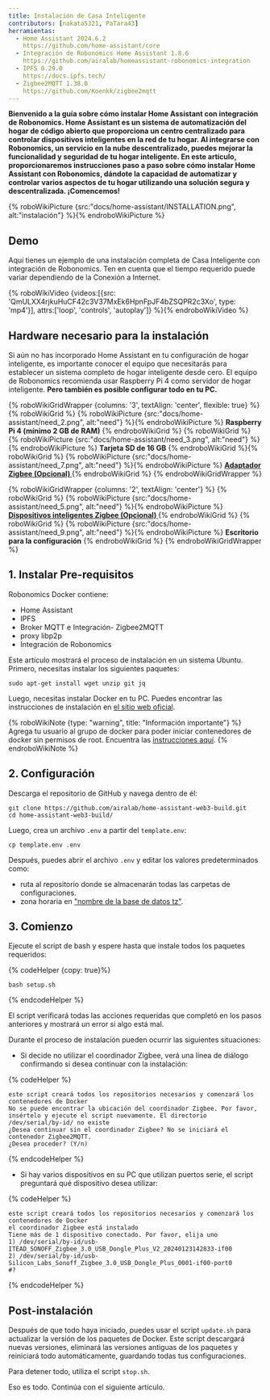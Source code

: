 ```yaml
---
title: Instalación de Casa Inteligente
contributors: [nakata5321, PaTara43]
herramientas:
  - Home Assistant 2024.6.2
    https://github.com/home-assistant/core
  - Integración de Robonomics Home Assistant 1.8.6
    https://github.com/airalab/homeassistant-robonomics-integration
  - IPFS 0.29.0
    https://docs.ipfs.tech/
  - Zigbee2MQTT 1.38.0
    https://github.com/Koenkk/zigbee2mqtt
---
```


**Bienvenido a la guía sobre cómo instalar Home Assistant con integración de Robonomics. Home Assistant es un sistema de automatización del hogar de código abierto que proporciona un centro centralizado para controlar dispositivos inteligentes en la red de tu hogar. Al integrarse con Robonomics, un servicio en la nube descentralizado, puedes mejorar la funcionalidad y seguridad de tu hogar inteligente. En este artículo, proporcionaremos instrucciones paso a paso sobre cómo instalar Home Assistant con Robonomics, dándote la capacidad de automatizar y controlar varios aspectos de tu hogar utilizando una solución segura y descentralizada. ¡Comencemos!**

{% roboWikiPicture {src:"docs/home-assistant/INSTALLATION.png", alt:"instalación"} %}{% endroboWikiPicture %}

## Demo

Aquí tienes un ejemplo de una instalación completa de Casa Inteligente con integración de Robonomics. Ten en cuenta que el tiempo requerido puede variar dependiendo de la Conexión a Internet.

{% roboWikiVideo {videos:[{src: 'QmULXX4rjkuHuCF42c3V37MxEk6HpnFpJF4bZSQPR2c3Xo', type: 'mp4'}], attrs:['loop', 'controls', 'autoplay']} %}{% endroboWikiVideo %}

## Hardware necesario para la instalación

Si aún no has incorporado Home Assistant en tu configuración de hogar inteligente, es importante conocer el equipo que necesitarás para establecer un sistema completo de hogar inteligente desde cero. El equipo de Robonomics recomienda usar Raspberry Pi 4 como servidor de hogar inteligente. **Pero también es posible configurar todo en tu PC.**


{% roboWikiGridWrapper {columns: '3', textAlign: 'center', flexible: true} %}
	{% roboWikiGrid %} {% roboWikiPicture {src:"docs/home-assistant/need_2.png", alt:"need"} %}{% endroboWikiPicture %}
	<b>Raspberry Pi 4 (mínimo 2 GB de RAM)</b>
	{% endroboWikiGrid %}
	{% roboWikiGrid %} 	{% roboWikiPicture {src:"docs/home-assistant/need_3.png", alt:"need"} %}{% endroboWikiPicture %}
	<b>Tarjeta SD de 16 GB</b> {% endroboWikiGrid %}{% roboWikiGrid %} 	{% roboWikiPicture {src:"docs/home-assistant/need_7.png", alt:"need"} %}{% endroboWikiPicture %}
	<a href="https://www.zigbee2mqtt.io/information/supported_adapters.html" target="_blank"> <b> Adaptador Zigbee (Opcional) </b> </a>  {% endroboWikiGrid %}
{% endroboWikiGridWrapper %}

{% roboWikiGridWrapper {columns: '2', textAlign: 'center'} %}
	{% roboWikiGrid %} {% roboWikiPicture {src:"docs/home-assistant/need_5.png", alt:"need"} %}{% endroboWikiPicture %}
	 <a href="https://www.zigbee2mqtt.io/supported-devices/" target="_blank"> <b> Dispositivos inteligentes Zigbee (Opcional) </b> </a>  {% endroboWikiGrid %}
	{% roboWikiGrid %} 	{% roboWikiPicture {src:"docs/home-assistant/need_9.png", alt:"need"} %}{% endroboWikiPicture %}
	<b>Escritorio para la configuración</b>  {% endroboWikiGrid %}
{% endroboWikiGridWrapper %}


## 1. Instalar Pre-requisitos

Robonomics Docker contiene:
- Home Assistant
- IPFS
- Broker MQTT e Integración- Zigbee2MQTT
- proxy libp2p
- Integración de Robonomics

Este artículo mostrará el proceso de instalación en un sistema Ubuntu. Primero, necesitas instalar los siguientes paquetes:

```
sudo apt-get install wget unzip git jq
```

Luego, necesitas instalar Docker en tu PC. Puedes encontrar las instrucciones de instalación en [el sitio web oficial](https://docs.docker.com/engine/install/).

{% roboWikiNote {type: "warning", title: "Información importante"} %} Agrega tu usuario al grupo de docker para poder iniciar contenedores de docker sin permisos de root. Encuentra las [instrucciones aquí](https://docs.docker.com/engine/install/linux-postinstall/). {% endroboWikiNote %}

## 2. Configuración

Descarga el repositorio de GitHub y navega dentro de él:

```
git clone https://github.com/airalab/home-assistant-web3-build.git
cd home-assistant-web3-build/
```

Luego, crea un archivo `.env` a partir del `template.env`:

```
cp template.env .env
```

Después, puedes abrir el archivo `.env` y editar los valores predeterminados como:
- ruta al repositorio donde se almacenarán todas las carpetas de configuraciones.
- zona horaria en ["nombre de la base de datos tz"](https://en.wikipedia.org/wiki/List_of_tz_database_time_zones).

## 3. Comienzo

Ejecute el script de bash y espere hasta que instale todos los paquetes requeridos:

{% codeHelper {copy: true}%}

```
bash setup.sh
```

{% endcodeHelper %}

El script verificará todas las acciones requeridas que completó en los pasos anteriores y mostrará un error si algo está mal.

Durante el proceso de instalación pueden ocurrir las siguientes situaciones:
- Si decide no utilizar el coordinador Zigbee, verá una línea de diálogo confirmando si desea continuar con la instalación:

{% codeHelper %}

```
este script creará todos los repositorios necesarios y comenzará los contenedores de Docker
No se puede encontrar la ubicación del coordinador Zigbee. Por favor, insértelo y ejecute el script nuevamente. El directorio /dev/serial/by-id/ no existe
¿Desea continuar sin el coordinador Zigbee? No se iniciará el contenedor Zigbee2MQTT.
¿Desea proceder? (Y/n)
```

{% endcodeHelper %}


- Si hay varios dispositivos en su PC que utilizan puertos serie, el script preguntará qué dispositivo desea utilizar:

{% codeHelper %}

```
este script creará todos los repositorios necesarios y comenzará los contenedores de Docker
el coordinador Zigbee está instalado
Tiene más de 1 dispositivo conectado. Por favor, elija uno
1) /dev/serial/by-id/usb-ITEAD_SONOFF_Zigbee_3.0_USB_Dongle_Plus_V2_20240123142833-if00
2) /dev/serial/by-id/usb-Silicon_Labs_Sonoff_Zigbee_3.0_USB_Dongle_Plus_0001-if00-port0
#?
```

{% endcodeHelper %}

## Post-instalación

Después de que todo haya iniciado, puedes usar el script `update.sh` para actualizar la versión de los paquetes de Docker. Este script descargará nuevas versiones, eliminará las versiones antiguas de los paquetes y reiniciará todo automáticamente, guardando todas tus configuraciones.

Para detener todo, utiliza el script `stop.sh`.

Eso es todo. Continúa con el siguiente artículo.